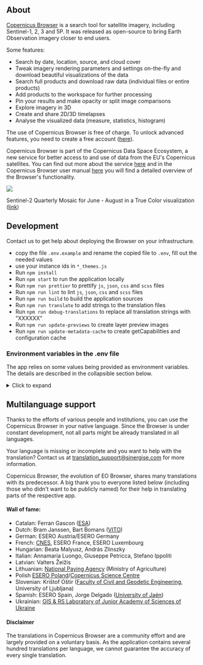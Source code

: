 ## About

[Copernicus Browser](https://browser.dataspace.copernicus.eu/) is a search tool for satellite imagery, including Sentinel-1, 2, 3 and 5P. It was released as open-source to bring Earth Observation imagery closer to end users.

Some features:

* Search by date, location, source, and cloud cover
* Tweak imagery rendering parameters and settings on-the-fly and download beautiful visualizations of the data
* Search full products and download raw data (individual files or entire products)
* Add products to the workspace for further processing
* Pin your results and make opacity or split image comparisons
* Explore imagery in 3D
* Create and share 2D/3D timelapses
* Analyse the visualized data (measure, statistics, histogram)

The use of Copernicus Browser is free of charge. To unlock advanced features, you need to create a free account ([here](https://identity.cloudferro.com/auth/realms/CDSE/protocol/openid-connect/auth?client_id=sh-5f8b63-YOUR-INSTANCEID-HERE&redirect_uri=https%3A%2F%2Fdataspace.copernicus.eu%2Fbrowser%2FoauthCallback.html&response_type=token&state=)).

Copernicus Browser is part of the Copernicus Data Space Ecosystem, a new service for better access to and use of data from the EU's Copernicus satellites. You can find out more about the service [here](https://dataspace.copernicus.eu/about) and in the Copernicus Browser user manual [here](https://documentation.dataspace.copernicus.eu/Applications/Browser.html) you will find a detailed overview of the Browser's functionality.

<img src="copernicus_browser.png" />

Sentinel-2 Quarterly Mosaic for June - August in a True Color visualization ([link](https://link.dataspace.copernicus.eu/0im))

## Development

Contact us to get help about deploying the Browser on your infrastructure.

* copy the file `.env.example` and rename the copied file to `.env`, fill out the needed values
* use your instance ids in `*_themes.js`
* Run `npm install`
* Run `npm start` to run the application locally
* Run `npm run prettier` to prettify `js`, `json`, `css` and `scss` files
* Run `npm run lint` to lint `js`, `json`, `css` and `scss` files
* Run `npm run build` to build the application sources
* Run `npm run translate` to add strings to the translation files
* Run `npm run debug-translations` to replace all translation strings with "XXXXXX"
* Run `npm run update-previews` to create layer preview images
* Run `npm run update-metadata-cache` to create getCapabilities and configuration cache

### Environment variables in the .env file

The app relies on some values being provided as environment variables. The details are described in the collapsible section below.

<details>
  <summary>Click to expand</summary>

#### Mandatory

- `VITE_ROOT_URL`: URL at which the app is (publicly) accessible
  - Needed for correctly setting URLs for assets and authentication.
  - `http://localhost:3000/` for local development, the whole public url for deployments on web servers

- `VITE_SH_SERVICES_URL`: URL at which the Sentinel Hub servicess are accessible 
  - `https://sh.dataspace.copernicus.eu`

Application supports usage with user login or anonymously (without having to log in).
In case of anonymous usage, the instance ids in `default_themes.js` and `education_themes.js` need to be set. Contact us for support.

Environment variables neede for user login:
- `VITE_AUTH_BASEURL`: Base URL for user login
  - contact us for support
- `VITE_CLIENTID`: ID of the OAuth client created in the [Dashboard](https://shapps.dataspace.copernicus.eu/dashboard/) and designated for user login
  - create your OAuth client in the [Dashboard](https://shapps.dataspace.copernicus.eu/dashboard/)

Environment variables needed for anonymous usage:
- `VITE_CAPTCHA_SITE_KEY`: Google Captcha site key for anonymous authentication (to enable usage without user login)
  - contact us for support
- `VITE_ANON_AUTH_SERVICE_URL`: URL for anonymous authentication (to enable usage without user login)
  - contact us for support

#### Optional

- `VITE_CDSE_BACKEND`: Backend for saving user pins and timelapses
  - contact us for support
  - without it, users won't be able to save pins without downloading them or share timelapses
- `VITE_MAPTILER_KEY`: MapTiler key for accessing maps on MapTiler
  - create your key on [MapTiler's website](https://www.maptiler.com/)
  - without it, there will be no basemaps or overlays other than the default OSM basemap
- `VITE_MAPTILER_MAP_ID_<name>` 
  - names and styles used in `src/Map/Layers.js`: `BORDERS`, `ROADS`, `CONTOUR`, `WATER`, `VOYAGER`, `LIGHT`, `LABELS`
  - create your maps on [MapTiler's website](https://www.maptiler.com/)
  - without it, there will be no basemaps or overlays other than the default OSM basemap
- `VITE_GOOGLE_TOKEN`: Google Maps API key for location search
  - see [Google's documentation](https://developers.google.com/maps/documentation/javascript/get-api-key)
  - without it, users won't be able to use Google for location search
- `VITE_GOOGLE_MAP_KEY`: Google Maps API key for Google satellite baselayer
  - see [Google's documentation](https://developers.google.com/maps/documentation/javascript/get-api-key)
  - without it, there will be no Google Satellite basemap for paying users
- `VITE_REBRANDLY_API_KEY`: URL shortener
  - create your account on [Rebrandly's website](https://www.rebrandly.com/)
  - without it, users won't be able to share the short URL (copying long URL will still work)
- `VITE_PLANET_API_KEY`: Planet Labs API key for using their data
  - see [Planet Labs website](https://www.planet.com/)
  - without it, users won't be able to buy Planet data through this app or view it in the app

#### Optional, for maintenance
- `APP_ADMIN_CLIENT_ID`: ID of the OAuth client created in the [Dashboard](https://shapps.dataspace.copernicus.eu/dashboard/) and used for updating configurations cache and preview images
  - see [Sentinel Hub on Copernicus Dataspace Ecosystem documentation](https://documentation.dataspace.copernicus.eu/APIs/SentinelHub/Overview/Authentication.html)
  - without it, maintainers won't be able to update configurations cache and preview images
- `APP_ADMIN_CLIENT_SECRET`: Secret of the OAuth client created in the [Dashboard](https://shapps.dataspace.copernicus.eu/dashboard/) and used for updating configurations cache and preview images
  - see [Sentinel Hub on Copernicus Dataspace Ecosystem documentation](https://documentation.dataspace.copernicus.eu/APIs/SentinelHub/Overview/Authentication.html)
  -  without it, maintainers won't be able to update configurations cache and preview images
- `APP_ADMIN_AUTH_BASEURL`: Auth URL to authenticate with client id and secret for updating configurations cache and preview images
  - `https://identity.dataspace.copernicus.eu/auth/realms/CDSE/protocol/openid-connect/token`
  - see [Copernicus Dataspace Ecosystem documentation](https://documentation.dataspace.copernicus.eu/APIs/Token.html)
  - see [Sentinel Hub on Copernicus Dataspace Ecosystem documentation](https://documentation.dataspace.copernicus.eu/APIs/SentinelHub/Overview/Authentication.html)
  - without it, maintainers won't be able to update configurations cache and preview images

</details>

## Multilanguage support

Thanks to the efforts of various people and institutions, you can use the Copernicus Browser in your native language. Since the Browser is under constant development, not all parts might be already translated in all languages.

Your language is missing or incomplete and you want to help with the translation? Contact us at translation_support@sinergise.com for more information.

Copernicus Browser, the evolution of EO Browser, shares many translations with its predecessor. A big thank you to everyone listed below (including those who didn't want to be publicly named) for their help in translating parts of the respective app.

#### Wall of fame:
- Catalan: Ferran Gascon ([ESA](https://www.esa.int/))
- Dutch: Bram Janssen, Bart Bomans ([VITO](https://remotesensing.vito.be/))
- German: ESERO Austria/ESERO Germany
- French: [CNES](https://cnes.fr/en), ESERO France, ESERO Luxembourg
- Hungarian: Beata Malyusz, András Zlinszky
- Italian: Annamaria Luongo, Giuseppe Petricca, Stefano Ippoliti
- Latvian: Valters Žeižis
- Lithuanian: [National Paying Agency](https://lrv.lt/lt/) (Ministry of Agriculture)
- Polish [ESERO Poland](https://esero.kopernik.org.pl/)/[Copernicus Science Centre](https://esero.kopernik.org.pl/)
- Slovenian: Krištof Oštir ([Faculty of Civil and Geodetic Engineering](https://www.en.fgg.uni-lj.si/), University of Ljubljana)
- Spanish: ESERO Spain,  Jorge Delgado ([University of Jaén](https://www.ujaen.es/en))
- Ukrainian: [GIS & RS Laboratory of Junior Academy of Sciences of Ukraine](https://man.gov.ua/en/)

#### Disclaimer 

The translations in Copernicus Browser are a community effort and are largely provided on a voluntary basis. As the application contains several hundred translations per language, we cannot guarantee the accuracy of every single translation.